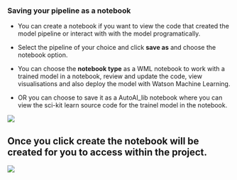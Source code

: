 
### Saving your pipeline as a notebook 

- You can create a notebook if you want to view the code that created the model pipeline or interact with with the model programatically.

- Select the pipeline of your choice and click **save as** and choose the notebook option.

- You can choose the **notebook type** as a WML notebook to work with a trained model in a notebook, review and update the code, view visualisations and also deploy the model with Watson Machine Learning. 

- OR you can choose to save it as a AutoAI_lib notebook where you can view the sci-kit learn source code for the trainel model in the notebook. 


![](https://github.com/YaminiRao/ddc-2021-jumpstart-your-journey/blob/patch-1/workshop/assets/images/setup/notebook.png)

## Once you click create the notebook will be created for you to access within the project.

![](https://github.com/YaminiRao/ddc-2021-jumpstart-your-journey/blob/patch-1/workshop/assets/images/setup/notebook-2.png)



